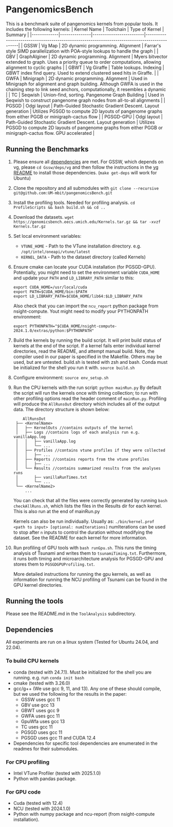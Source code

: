 # PangenomicsBench
This is a benchmark suite of pangenomics kernels from popular tools.
It includes the following kernels:
| Kernel Name | Toolchain     | Type of Kernel          | Summary                                                                                      |
|-------------|---------------|-------------------------|----------------------------------------------------------------------------------------------|
| GSSW        | Vg Map        | 2D dynamic programming. Alignment | Farrar's style SIMD parallelization with POA-style lookups to handle the graph                |
| GBV         | GraphAlginer  | 2D dynamic programming. Alignment | Myers bitvector extended to graph. Uses a priority queue to order computations, allowing alignment to cyclic graphs |
| GBWT        | Vg Giraffe    | Table lookups. Indexing | GBWT index find query. Used to extend clustered seed hits in Giraffe.                        |
| GWFA        | Minigraph     | 2D dynamic programming. Alignment | Used in Minigraph for alignment and graph building. Although GWFA is used in the chaining step to link seed anchors, computationally, it resembles a dynamic |
| TC          | Seqwish       | Union-find, sorting. Pangenome Graph Building | Used in Seqwish to construct pangenome graph nodes from all-to-all alignments |
| PGSGD       | Odgi layout   | Path-Guided Stochastic Gradient Descent. Layout generation | Utilizes PGSGD to compute 2D layouts of pangenome graphs from either PGGB or minigraph-cactus flow |
| PGSGD-GPU   | Odgi layout   | Path-Guided Stochastic Gradient Descent. Layout generation | Utilizes PGSGD to compute 2D layouts of pangenome graphs from either PGGB or minigraph-cactus flow. GPU accelerated |

## Running the Benchmarks
1. Please ensure all [dependencies](#dependencies) are met.
   For GSSW, which depends on vg, please `cd Gssw/deps/vg` and then follow the
   instructions in the [vg README](Gssw/deps/vg/README.md) to install those
   dependencies. (`make get-deps` will work for Ubuntu)
2. Clone the repository and all submodules with 
   `git clone --recursive git@github.com:UM-mbit/pangenomicsBench.git`
3. Install the profiling tools. Needed for profiling analysis. 
   `cd ProfileScripts && bash build.sh && cd ..`
4. Download the datasets. 
   `wget https://genomicsbench.eecs.umich.edu/Kernels.tar.gz && tar -xvzf Kernels.tar.gz`
5. Set local environment variables:
   + `VTUNE_HOME` - Path to the VTune installation directory. e.g.
     `/opt/intel/oneapi/vtune/latest`
   + `KERNEL_DATA` - Path to the dataset directory (called Kernels)
6. Ensure cmake can locate your CUDA installation (for PGSGD-GPU). Potentially,
   you might need to set the environment variable `CUDA_HOME` and update your `PATH`
   and `LD_LIBRARY_PATH` similar to this:
   ```
   export CUDA_HOME=/usr/local/cuda
   export PATH=$CUDA_HOME/bin:$PATH
   export LD_LIBRARY_PATH=$CUDA_HOME/lib64:$LD_LIBRARY_PATH
   ```
   Also check that you can import the `ncu_report` python package from nsight-compute.
   Yout might need to modify your PYTHONPATH environment:
   ```
   export PYTHONPATH="$CUDA_HOME/nsight-compute-2024.1.0/extras/python:$PYTHONPATH"
   ```
6. Build the kernels by running the build script. It will print build status of
   kernels at the end of the script. If a kernel fails
   enter individual kernel directories, read the README, and attempt manual
   build. Note, the compiler used in our paper is specified in the Makefile.
   Others may be used, but are untested. build.sh is tested with zsh and bash. 
   Conda must be initialized for the shell you run it with.
   `source build.sh`
6. Configure environment: `source env_setup.sh`
7. Run the CPU kernels with the run script:
   `python mainRun.py`
   By default the script will run the kernels once with timing collection;
   to run with other profiling options read the header comment of `mainRun.py`.
   Profiling will produce the `AllRunsOut` directory which includes all of the output data. The
   directory structure is shown below:
   ```
       AllRunsOut
    ├── <KernelName>
    │   ├── KernelOuts //contains outputs of the kernel
    │   ├── Logs //contains logs of each analysis run e.g. vanillaApp.log
    │   │   ├── vanillaApp.log
    │   │   └── ...
    │   ├── Profiles //contains vtune profiles if they were collected
    │   │   ├── ...
    │   ├── Reports //contains reports from the vtune profiles
    │   │   ├── ...
    │   └── Results //contains summarized results from the analyses runs
    │       ├── vanillaRunTimes.txt
    │       └── ...
    └── <KernelName2>
        ...
    ```

    You can check that all the files were correctly generated by running 
    `bash checkAllRuns.sh`, which lists the files in the Results dir for each
    kernel. This is also run at the end of mainRun.py

   Kernels can also be run individually. Usually as:
   `./bin/kernel.prof <path to input> [optional: numIterations]`
   numIterations can be used to stop after `n` inputs to control the duration
   without modifying the dataset.
   See the README for each kernel for more information.
8. Run profiling of GPU tools with `bash runGpu.sh`.  This runs the timing
   analysis of Tsunami and writes them to `tsunamiTiming.txt`. Furthermore, it
   runs both timing and microarchitecture analysis for PGSGD-GPU and stores
   them to `PGSGDGPUProfiling.txt`.

   More detailed instructions for running the gpu kernels, as well as
   information for running the NCU profiling of Tsunami can be found in the GPU
   kernel directories.
## Running the tools
Please see the README.md in the `ToolAnalysis` subdirectory.
## Dependencies
All experiments are run on a linux system (Tested for Ubuntu 24.04, and 22.04).
### To build CPU kernels
- conda (tested with 24.7.1). Must be initialized for the shell you are running.
  e.g. run `conda init bash`
- cmake (tested with 3.26.0)
- gcc/g++ (We use gcc 9, 11, and 13). Any one of these should compile, but we
  used the following for the results in the paper:
    - GSSW uses gcc 11  
    - GBV use gcc 13  
    - GBWT uses gcc 9  
    - GWFA uses gcc 11  
    - GpuWfa uses gcc 13  
    - TC uses gcc 11
    - PGSGD uses gcc 11
    - PGSGD uses gcc 11 and CUDA 12.4
- Dependencies for specific tool dependencies are enumerated in the readmes for
  their submodules.
### For CPU profiling
- Intel VTune Profiler (tested with 2025.1.0)
- Python with pandas package.
### For GPU code
- Cuda (tested with 12.4)
- NCU (tested with 2024.1.0)
- Python with numpy package and ncu-report (from nsight-compute installation).
